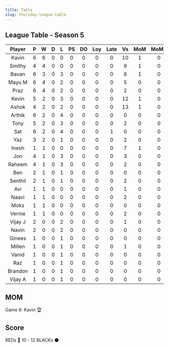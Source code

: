 ```yaml
---
title: Table
slug: thursday-league-table
---
```


## League Table - Season 5

**Player**|**P**|**W**|**D**|**L**|**PS**|**DO**|**Loy**|**Late**|**Vs**|**MoM**|**MoMS**|**Tot**|**Ave**
:-----:|:-----:|:-----:|:-----:|:-----:|:-----:|:-----:|:-----:|:-----:|:-----:|:-----:|:-----:|:-----:|:-----:
Kavin|6|6|0|0|0|0|0|0|10|1|0|27|4.5
Smithy|4|4|0|0|0|0|0|0|9|1|0|19|4.75
Bavan|6|3|0|3|0|0|0|0|8|1|0|18|3
Mayu M|6|4|0|2|0|0|0|0|5|0|0|18|3
Praz|6|4|0|2|0|0|0|0|2|0|0|18|3
Kevin|5|2|0|3|0|0|0|0|12|1|0|14|2.8
Ashok|4|2|0|2|0|0|0|0|13|1|0|13|3.25
Arthik|6|2|0|4|0|0|0|0|0|0|0|12|2
Tony|5|2|0|3|0|0|0|0|2|0|0|11|2.2
Sat|6|2|0|4|0|0|0|1|0|0|0|11|1.83
Yaz|3|2|0|1|0|0|0|0|2|0|0|9|3
Inesh|1|1|0|0|0|0|0|0|7|1|0|7|7
Jon|4|1|0|3|0|0|0|0|3|0|0|7|1.75
Raheem|4|1|0|3|0|0|0|0|2|0|0|7|1.75
Ben|2|1|0|1|0|0|0|0|0|0|0|5|2.5
Senthil|2|1|0|1|0|0|0|0|2|0|0|5|2.5
Avi|1|1|0|0|0|0|0|0|1|0|0|4|4
Naavi|1|1|0|0|0|0|0|0|2|0|0|4|4
Moks|1|1|0|0|0|0|0|0|0|0|0|4|4
Vernie|1|1|0|0|0|0|0|0|2|0|0|4|4
Vijay J|2|0|0|2|0|0|0|0|1|0|0|2|1
Navin|2|0|0|2|0|0|0|0|0|0|0|2|1
Ginees|1|0|0|1|0|0|0|0|0|0|0|1|1
Millen|1|0|0|1|0|0|0|0|1|0|0|1|1
Vanid|1|0|0|1|0|0|0|0|0|0|0|1|1
Raz|1|0|0|1|0|0|0|0|0|0|0|1|1
Brandon|1|0|0|1|0|0|0|0|0|0|0|1|1
Vijay A|1|0|0|1|0|0|0|0|0|0|0|1|1

## MOM 

Game 6: Kavin 🏆


## Score

REDs 🔴 10 - 12 BLACKs ⚫️


